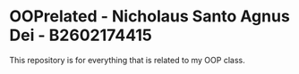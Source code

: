 # OOPrelated - Nicholaus Santo Agnus Dei - B2602174415
This repository is for everything that is related to my OOP class.
